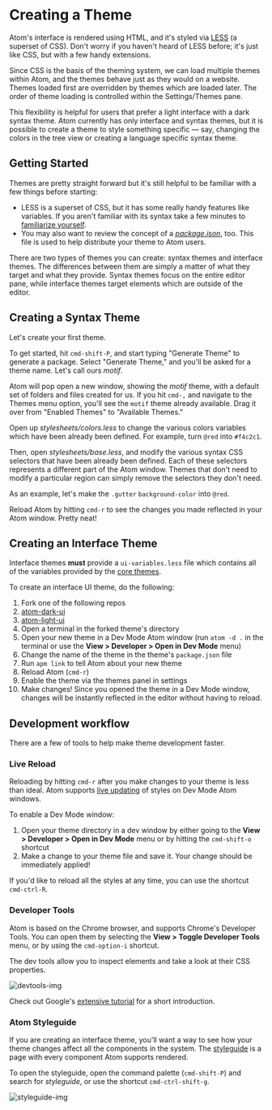 # Creating a Theme

Atom's interface is rendered using HTML, and it's styled via [LESS] (a superset
of CSS). Don't worry if you haven't heard of LESS before; it's just like CSS, but
with a few handy extensions.

Since CSS is the basis of the theming system, we can load multiple themes within
Atom, and the themes behave just as they would on a website. Themes loaded first
are overridden by themes which are loaded later. The order of theme loading is
controlled within the Settings/Themes pane.

This flexibility is helpful for users that prefer a light interface with a dark
syntax theme. Atom currently has only interface and syntax themes, but it is
possible to create a theme to style something specific &mdash; say, changing
the colors in the tree view or creating a language specific syntax theme.

## Getting Started

Themes are pretty straight forward but it's still helpful to be familiar with
a few things before starting:

* LESS is a superset of CSS, but it has some really handy features like
  variables. If you aren't familiar with its syntax take a few minutes
  to [familiarize yourself][less-tutorial].
* You may also want to review the concept of a _[package.json]_, too. This file
is used to help distribute your theme to Atom users.

There are two types of themes you can create: syntax themes and interface themes.
The differences between them are simply a matter of what they target and what
they provide. Syntax themes focus on the entire editor pane, while interface themes
target elements which are outside of the editor.

## Creating a Syntax Theme

Let's create your first theme.

To get started, hit `cmd-shift-P`, and start typing "Generate Theme" to generate
a package. Select "Generate Theme," and you'll be asked for a theme name. Let's
call ours _motif_.

Atom will pop open a new window, showing the _motif_ theme, with a default set of
folders and files created for us. If you hit `cmd-,` and navigate to the Themes
menu option, you'll see the `motif` theme already available. Drag it over from
"Enabled Themes" to "Available Themes."

Open up _stylesheets/colors.less_ to change the various colors variables which
have been already been defined. For example, turn `@red` into `#f4c2c1`.

Then, open _stylesheets/base.less_, and modify the various syntax CSS selectors
that have been already been defined. Each of these selectors represents a different
part of the Atom window. Themes that don't need to modify a particular region
can simply remove the selectors they don't need.

As an example, let's make the `.gutter` `background-color` into `@red`.

Reload Atom by hitting `cmd-r` to see the changes you made reflected in your Atom
window. Pretty neat!

## Creating an Interface Theme

Interface themes  **must** provide a `ui-variables.less` file which contains all
of the variables provided by the [core themes][ui-variables].

To create an interface UI theme, do the following:

1. Fork one of the following repos
  1. [atom-dark-ui]
  1. [atom-light-ui]
1. Open a terminal in the forked theme's directory
1. Open your new theme in a Dev Mode Atom window (run `atom -d .` in the terminal or use the __View > Developer > Open in Dev Mode__ menu)
1. Change the name of the theme in the theme's `package.json` file
1. Run `apm link` to tell Atom about your new theme
1. Reload Atom (`cmd-r`)
1. Enable the theme via the themes panel in settings
1. Make changes! Since you opened the theme in a Dev Mode window, changes will
   be instantly reflected in the editor without having to reload.

## Development workflow

There are a few of tools to help make theme development faster.

### Live Reload

Reloading by hitting `cmd-r` after you make changes to your theme is less than ideal.
Atom supports [live updating][livereload] of styles on Dev Mode Atom windows.

To enable a Dev Mode window:

1. Open your theme directory in a dev window by either going to the
__View > Developer > Open in Dev Mode__ menu or by hitting the `cmd-shift-o`
shortcut
1. Make a change to your theme file and save it. Your change should be
immediately applied!

If you'd like to reload all the styles at any time, you can use the shortcut
`cmd-ctrl-R`.

### Developer Tools

Atom is based on the Chrome browser, and supports Chrome's Developer Tools. You
can open them by selecting the __View > Toggle Developer Tools__ menu, or by using
the `cmd-option-i` shortcut.

The dev tools allow you to inspect elements and take a look at their CSS
properties.

![devtools-img]

Check out Google's [extensive tutorial][devtools-tutorial] for a short introduction.

### Atom Styleguide

If you are creating an interface theme, you'll want a way to see how your theme
changes affect all the components in the system. The [styleguide] is a page with
every component Atom supports rendered.

To open the styleguide, open the command palette (`cmd-shift-P`) and search for
_styleguide_, or use the shortcut `cmd-ctrl-shift-g`.

![styleguide-img]

[less]: http://lesscss.org/
[git]: http://git-scm.com/
[atom]: https://atom.io/
[package.json]: ./creating-a-package.html#package-json
[less-tutorial]: https://speakerdeck.com/danmatthews/less-css
[devtools-tutorial]: https://developers.google.com/chrome-developer-tools/docs/elements
[ui-variables]: ./theme-variables.html
[livereload]: https://github.com/atom/dev-live-reload
[styleguide]: https://github.com/atom/styleguide
[atom-dark-ui]: https://github.com/atom/atom-dark-ui
[atom-light-ui]: https://github.com/atom/atom-light-ui
[styleguide-img]: https://f.cloud.github.com/assets/69169/1347390/2d431d98-36af-11e3-8f8e-3f4ce1e67adb.png
[devtools-img]: https://f.cloud.github.com/assets/69169/1347391/2d51f91c-36af-11e3-806f-f7b334af43e9.png
[themesettings-img]: https://f.cloud.github.com/assets/69169/1347569/3150bd0c-36b2-11e3-9d69-423503acfe3f.png

